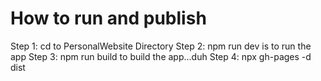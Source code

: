 # How to run and publish

Step 1: cd to PersonalWebsite Directory
Step 2: npm run dev is to run the app
Step 3: npm run build to build the app...duh
Step 4: npx gh-pages -d dist